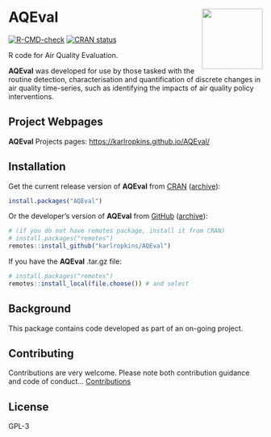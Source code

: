 
<!-- README.md is generated from README.Rmd. Please edit that file -->

# AQEval <img src="man/figures/logo.png" align="right" alt="" width="120" />

<!-- badges: start -->

[![R-CMD-check](https://github.com/karlropkins/AQEval/workflows/R-CMD-check/badge.svg)](https://github.com/karlropkins/AQEval/actions)
[![CRAN
status](https://www.r-pkg.org/badges/version/AQEval)](https://CRAN.R-project.org/package=AQEval)
<!-- badges: end -->

R code for Air Quality Evaluation.

**AQEval** was developed for use by those tasked with the routine
detection, characterisation and quantification of discrete changes in
air quality time-series, such as identifying the impacts of air quality
policy interventions.

## Project Webpages

**AQEval** Projects pages: <https://karlropkins.github.io/AQEval/>

## Installation

Get the current release version of **AQEval** from
[CRAN](https://cran.r-project.org/)
([archive](https://CRAN.R-project.org/package=AQEval)):

``` r
install.packages("AQEval")
```

Or the developer’s version of **AQEval** from
[GitHub](https://github.com)
([archive](https://github.com/karlropkins/AQEval)):

``` r
# (if you do not have remotes package, install it from CRAN) 
# install.packages("remotes")
remotes::install_github("karlropkins/AQEval") 
```

If you have the **AQEval** .tar.gz file:

``` r
# install.packages("remotes")
remotes::install_local(file.choose()) # and select
```

## Background

This package contains code developed as part of an on-going project.

## Contributing

Contributions are very welcome. Please note both contribution guidance
and code of conduct…
[Contributions](https://karlropkins.github.io/AQEval/CONTRIBUTING.html)

## License

GPL-3
